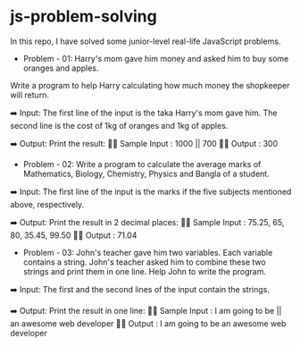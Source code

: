 # js-problem-solving
In this repo, I have solved some junior-level real-life JavaScript problems.

- Problem - 01: Harry's mom gave him money and asked him to buy some oranges and apples. 

Write a program to help Harry calculating how much money the shopkeeper will return.

➡️ Input: 
The first line of the input is the taka Harry's mom gave him.
The second line is the cost of 1kg of oranges and 1kg of apples.

➡️ Output:
Print the result: 
✍🏽 Sample Input    : 1000 || 700
✍🏽 Output          : 300

- Problem - 02: Write a program to calculate the average marks of Mathematics, Biology, Chemistry, Physics and Bangla of a student.

➡️ Input:
The first line of the input is the marks if the five subjects mentioned above, respectively.

➡️ Output:
Print the result in 2 decimal places:
✍🏽 Sample Input    : 75.25, 65, 80, 35.45, 99.50
✍🏽 Output          : 71.04

- Problem - 03: John's teacher gave him two variables. Each variable contains a string. John's teacher asked him to combine these two strings and print them in one line. Help John to write the program.

➡️ Input:
The first and the second lines of the input contain the strings.

➡️ Output:
Print the result in one line:
✍🏽 Sample Input     : I am going to be || an awesome web developer
✍🏽 Output           : I am going to be an awesome web developer